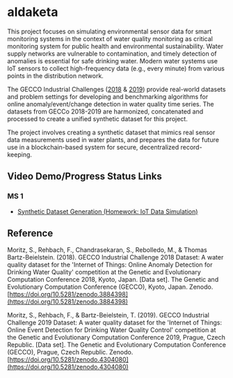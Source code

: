 # aldaketa

This project focuses on simulating environmental sensor data for smart monitoring systems in the context of water quality monitoring as critical monitoring system for public health and environmental sustainability. Water supply networks are vulnerable to contamination, and timely detection of anomalies is essential for safe drinking water. Modern water systems use IoT sensors to collect high-frequency data (e.g., every minute) from various points in the distribution network.

The GECCO Industrial Challenges ([2018](https://www.spotseven.de/wp-content/uploads/2018/03/rulesGeccoIc2018.pdf) & [2019](https://www.th-koeln.de/mam/downloads/deutsch/hochschule/fakultaeten/informatik_und_ingenieurwissenschaften/rulesgeccoic2019.pdf)) provide real-world datasets and problem settings for developing and benchmarking algorithms for online anomaly/event/change detection in water quality time series. The datasets from GECCo 2018-2019 are harmonized, concatenated and processed to create a unified synthetic dataset for this project.

The project involves creating a synthetic dataset that mimics real sensor data measurements used in water plants, and prepares the data for future use in a blockchain-based system for secure, decentralized record-keeping.

## Video Demo/Progress Status Links

### **MS 1**

- [Synthetic Dataset Generation (Homework: IoT Data Simulation)](https://drive.google.com/file/d/1i2STo8zj-oua7US0VUT7f-CipsdU9ohW/view?usp=sharing)

## Reference

Moritz, S., Rehbach, F., Chandrasekaran, S., Rebolledo, M., & Thomas Bartz-Beielstein. (2018). GECCO Industrial Challenge 2018 Dataset: A water quality dataset for the 'Internet of Things: Online Anomaly Detection for Drinking Water Quality' competition at the Genetic and Evolutionary Computation Conference 2018, Kyoto, Japan. [Data set]. The Genetic and Evolutionary Computation Conference (GECCO), Kyoto, Japan. Zenodo. [https://doi.org/10.5281/zenodo.3884398](https://doi.org/10.5281/zenodo.3884398)


Moritz, S., Rehbach, F., & Bartz-Beielstein, T. (2019). GECCO Industrial Challenge 2019 Dataset: A water quality dataset for the 'Internet of Things: Online Event Detection for Drinking Water Quality Control' competition at the Genetic and Evolutionary Computation Conference 2019, Prague, Czech Republic. [Data set]. The Genetic and Evolutionary Computation Conference (GECCO), Prague, Czech Republic. Zenodo. [https://doi.org/10.5281/zenodo.4304080](https://doi.org/10.5281/zenodo.4304080)
